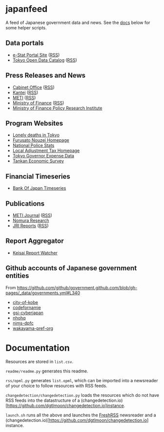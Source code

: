 # japanfeed

A feed of Japanese government data and news. See the [docs](#documentation) below for some helper scripts.

## Data portals

- [e-Stat Portal Site](https://www.e-stat.go.jp/whats-new) ([RSS](https://www.e-stat.go.jp/news/rss/xml?refTarget=0101&haisinType=0100&category=all))
- [Tokyo Open Data Catalog](https://catalog.data.metro.tokyo.lg.jp/dataset) ([RSS](https://catalog.data.metro.tokyo.lg.jp/feeds/dataset.atom))

## Press Releases and News

- [Cabinet Office](https://www.cao.go.jp/index.html) ([RSS](https://www.cao.go.jp/rss/news.rdf))
- [Kantei](https://www.kantei.go.jp/) ([RSS](https://www.kantei.go.jp/index-jnews.rdf))
- [METI](https://www.meti.go.jp/press/index.html) ([RSS](https://www.meti.go.jp/ml_index_release_atom.xml))
- [Ministry of Finance](https://www.mof.go.jp) ([RSS](https://www.mof.go.jp/news.rss))
- [Ministry of Finance Policy Research Institute](https://www.mof.go.jp/pri/index.htm)

## Program Websites

- [Lonely deaths in Tokyo](https://www.fukushihoken.metro.tokyo.lg.jp/kansatsu/kodokushitoukei/index.html)
- [Furusato Nouzei Homepage](https://www.soumu.go.jp/main_sosiki/jichi_zeisei/czaisei/czaisei_seido/furusato/archive/)
- [National Police Stats](https://www.npa.go.jp/publications/statistics/sousa/statistics.html)
- [Local Adjustment Tax Homepage](https://www.soumu.go.jp/main_sosiki/c-zaisei/kouhu.html)
- [Tokyo Governor Expense Data](https://www.metro.tokyo.lg.jp/tosei/governor/governor/kosaihi/index.html)
- [Tankan Economic Survey](https://www.boj.or.jp/statistics/tk/index.htm/)

## Financial Timeseries

- [Bank Of Japan Timeseries](https://www.stat-search.boj.or.jp/index_en.html)

## Publications

- [METI Journal](https://journal.meti.go.jp/) ([RSS](https://journal.meti.go.jp/rss))
- [Nomura Research](https://www.nri.com/jp/knowledge/blog/lst?showall=True)
- [JRI Reports](https://www.jri.co.jp/report/year/) ([RSS](https://www.jri.co.jp/xml.jsp?id=12966))

## Report Aggregator

- [Keisai Report Watcher](http://www3.keizaireport.com/)

## Github accounts of Japanese government entities
From https://github.com/github/government.github.com/blob/gh-pages/_data/governments.yml#L340

- [city-of-kobe](https://github.com/city-of-kobe/)
- [codefornamie](https://github.com/codefornamie)
- [gsi-cyberjapan](https://github.com/gsi-cyberjapan)
- [nhohq](https://github.com/nhohq)
- [nims-dpfc](https://github.com/nims-dpfc)
- [wakayama-pref-org](https://github.com/wakayama-pref-org)


# Documentation

Resources are stored in `list.csv`. 

`readme/readme.py` generates this readme. 

`rss/opml.py` generates `list.opml`, which can be imported into a newsreader of your choice to follow resources with RSS feeds.

`changedetection/changedetection.py` loads the resources which do not have RSS feeds into the datastructure of a (changedetection.io)[https://github.com/dgtlmoon/changedetection.io]instance.

 `launch.sh` runs all the above and launches the [FreshRSS](https://github.com/FreshRSS/FreshRSS) newsreader and a (changedetection.io)[https://github.com/dgtlmoon/changedetection.io] instance.

<!-- - TODO:
- 1- Automate loading of rss feeds into fresh rss https://github.com/FreshRSS/FreshRSS/blob/edge/cli/README.md
- 3- Switch change-detector to docker version 
- 4- Launch change-detector and freshrss simultaneously with docker compose
- 5- Split the sites between those with an rss feed and those without. For those without, generate rss feed with change-detector. Then load all into freshrss. 
-->
